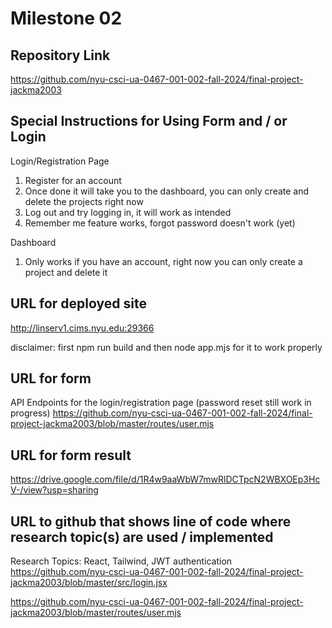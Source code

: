 Milestone 02
===

Repository Link
---
https://github.com/nyu-csci-ua-0467-001-002-fall-2024/final-project-jackma2003

Special Instructions for Using Form and / or Login
---
Login/Registration Page
1. Register for an account 
2. Once done it will take you to the dashboard, you can only create and delete the projects right now
3. Log out and try logging in, it will work as intended
4. Remember me feature works, forgot password doesn't work (yet) 

Dashboard
1. Only works if you have an account, right now you can only create a project and delete it

URL for deployed site 
---
http://linserv1.cims.nyu.edu:29366

disclaimer: first npm run build and then node app.mjs for it to work properly

URL for form 
---
API Endpoints for the login/registration page (password reset still work in progress)
https://github.com/nyu-csci-ua-0467-001-002-fall-2024/final-project-jackma2003/blob/master/routes/user.mjs

URL for form result
---
https://drive.google.com/file/d/1R4w9aaWbW7mwRlDCTpcN2WBXOEp3HcV-/view?usp=sharing

URL to github that shows line of code where research topic(s) are used / implemented
--- 
Research Topics: React, Tailwind, JWT authentication
https://github.com/nyu-csci-ua-0467-001-002-fall-2024/final-project-jackma2003/blob/master/src/login.jsx

https://github.com/nyu-csci-ua-0467-001-002-fall-2024/final-project-jackma2003/blob/master/routes/user.mjs
